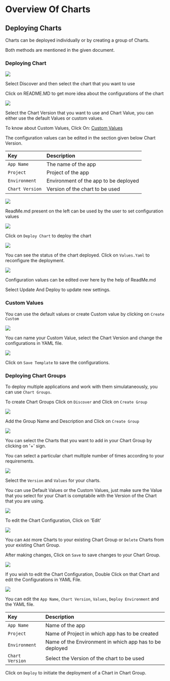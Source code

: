 # Overview Of Charts

## Deploying Charts

Charts can be deployed individually or by creating a group of Charts.

Both methods are mentioned in the given document.

### Deploying Chart

![](../.gitbook/assets/depchart1.jpg)

Select Discover and then select the chart that you want to use

Click on README.MD to get more idea about the configurations of the chart

![](../.gitbook/assets/custom%20%281%29.jpg)

Select the Chart Version that you want to use and Chart Value, you can either use the default Values or custom values.

To know about Custom Values, Click On: [Custom Values](overview-of-charts.md#custom-values)

The configuration values can be edited in the section given below Chart Version.

| Key | Description |
| :--- | :--- |
| `App Name` | The name of the app |
| `Project` | Project of the app |
| `Environment` | Environment of the app to be deployed |
| `Chart Version` | Version of the chart to be used |

![](../.gitbook/assets/depchart4config.jpg)

ReadMe.md present on the left can be used by the user to set configuration values

![](../.gitbook/assets/depchart4readme.jpg)

Click on `Deploy Chart` to deploy the chart

![](../.gitbook/assets/depchartdeployedredo.jpg)

You can see the status of the chart deployed. Click on `Values.Yaml` to reconfigure the deployment.

![](../.gitbook/assets/depchartreconfig.jpg)

Configuration values can be edited over here by the help of ReadMe.md

Select Update And Deploy to update new settings.

### Custom Values

You can use the default values or create Custom value by clicking on `Create Custom`

![](../.gitbook/assets/custom.jpg)

You can name your Custom Value, select the Chart Version and change the configurations in YAML file.

![](../.gitbook/assets/custom_val.jpg)

Click on `Save Template` to save the configurations.

### Deploying Chart Groups

To deploy multiple applications and work with them simulataneously, you can use `Chart Groups`.

To create Chart Groups Click on `Discover` and Click on `Create Group`

![](../.gitbook/assets/screen2.jpg)

Add the Group Name and Description and Click on `Create Group`

![](../.gitbook/assets/create_group.jpg)

You can select the Charts that you want to add in your Chart Group by clicking on '+' sign. 

You can select a particular chart multiple number of times according to your requirements.

![](../.gitbook/assets/select_charts.jpg)

Select the `Version` and `Values` for your charts.

You can use Default Values or the Custom Values, just make sure the Value that you select for your Chart is comptabile with the Version of the Chart that you are using.

![](../.gitbook/assets/select_charts2.jpg)

To edit the Chart Configuration, Click on 'Edit'

![](../.gitbook/assets/edit_group.jpg)

You can `Add` more Charts to your existing Chart Group or `Delete` Charts from your existing Chart Group.

After making changes, Click on `Save` to save changes to your Chart Group.

![](../.gitbook/assets/edit_group2.jpg)

If you wish to edit the Chart Configuration, Double Click on that Chart and edit the Configurations in YAML File.

![](../.gitbook/assets/edit_chart1.jpg)

You can edit the `App Name`, `Chart Version`, `Values`, `Deploy Environment` and the YAML file.

| Key | Description |
| :--- | :--- |
| `App Name` | Name of the app |
| `Project` | Name of Project in which app has to be created |
| `Environment` | Name of the Environment in which app has to be deployed |
| `Chart Version` | Select the Version of the chart to be used |

Click on `Deploy` to initiate the deployment of a Chart in Chart Group.


